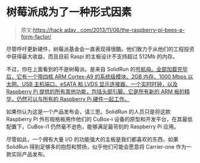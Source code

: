 # 树莓派成为了一种形式因素

> 原文:[https://hack aday . com/2013/11/06/the-raspberry-pi-bees-a-form-factor/](https://hackaday.com/2013/11/06/the-raspberry-pi-becomes-a-form-factor/)

尽管呼吁更新硬件，树莓派基金会一直表现得很酷。他们致力于从他们的工程投资中获得最大收益，而且目前 Raspi 的主板设计不支持超过 512Mb 的内存。

不过，你在上面看到的不是树莓派。是来自 SolidRun 的[号航母。全部加载完毕后，它有一个带四核 ARM Cortex-A9 的系统级模块、2GB 内存、1000 Mbps 以太网、USB 主机端口、eSATA 和 LVDS 显示连接器、一个实时时钟，以及 Raspberry Pi 提供的所有其他功能，包括头部引脚。它是所有新的 ARM 板的精华，仍然可以与所有的 Raspberry Pi 硬件一起工作。](http://imx.solid-run.com/wiki/index.php?title=Carrier-One_Hardware)

如果你认为这是一个产品发布会，请三思。SolidRun 的人员只是将这款 Raspberry Pi 外形规格板用作他们的 CuBox-i 设备的原型和开发平台，在其最低配置下，CuBox-i1 仍然毫不逊色，能够满足最苛刻的 Raspberry Pi 应用。

尽管如此，一个拥有大量 I/O 的功能强大的主板是我们都喜欢的东西，如果 SolidRun 得到足够多的抱怨和赞扬，似乎他们可能会愿意将 Carrier-one 作为一款实际产品发布。